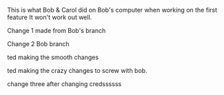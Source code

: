 
This is what Bob & Carol did on Bob's computer when working on the first feature
It won't work out well.

Change 1 made from Bob's branch


Change 2 Bob branch

ted making the smooth changes

ted making the crazy changes to screw with bob.

change three after changing credssssss
